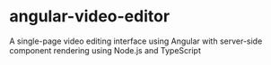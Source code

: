 # angular-video-editor
A single-page video editing interface using Angular with server-side component rendering using Node.js and TypeScript
